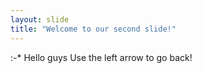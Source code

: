 ```yaml
---
layout: slide
title: "Welcome to our second slide!"
---
```

:-* Hello guys
Use the left arrow to go back!
